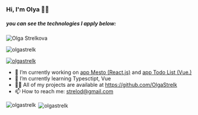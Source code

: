 ### Hi, I'm Olya 👋🕍 
##### you can see the technologies I apply below:
![Olga Strelkova](https://user-images.githubusercontent.com/86570826/165323313-fc92ca68-386d-4171-afc2-ed715b155de9.jpg)

<p align="left"> <img src="https://komarev.com/ghpvc/?username=olgastrelk&label=Profile%20views&color=0e75b6&style=flat" alt="olgastrelk" /> </p>

<p align="left"> <a href="https://github.com/ryo-ma/github-profile-trophy"><img src="https://github-profile-trophy.vercel.app/?username=olgastrelk" alt="olgastrelk" /></a> </p>

- 🔭 I’m currently working on [app Mesto (React.js)](https://github.com/OlgaStrelk/mesto-react) and [app Todo List (Vue.)](https://github.com/OlgaStrelk/TodoList)
- 🌱 I’m currently learning Typesctipt, Vue
- 👨‍💻 All of my projects are available at https://github.com/OlgaStrelk
- 📫 How to reach me: strelod@gmail.com

<p><img align="left" src="https://github-readme-stats.vercel.app/api/top-langs?username=olgastrelk&show_icons=true&locale=en&layout=compact" alt="olgastrelk" /></p>

<p>&nbsp;<img align="center" src="https://github-readme-stats.vercel.app/api?username=olgastrelk&show_icons=true&locale=en" alt="olgastrelk" /></p>

